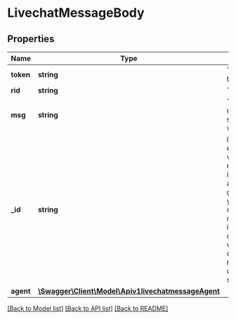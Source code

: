 # LivechatMessageBody

## Properties
Name | Type | Description | Notes
------------ | ------------- | ------------- | -------------
**token** | **string** | The visitor token. | 
**rid** | **string** | The room ID. | 
**msg** | **string** | The message to send to the visitor. | 
**_id** | **string** | If you do not enter any value, a message ID is automatically generated. If you want to override the message ID in the database with your own, enter a random unique string. | [optional] 
**agent** | [**\Swagger\Client\Model\Apiv1livechatmessageAgent**](Apiv1livechatmessageAgent.md) |  | [optional] 

[[Back to Model list]](../../README.md#documentation-for-models) [[Back to API list]](../../README.md#documentation-for-api-endpoints) [[Back to README]](../../README.md)

